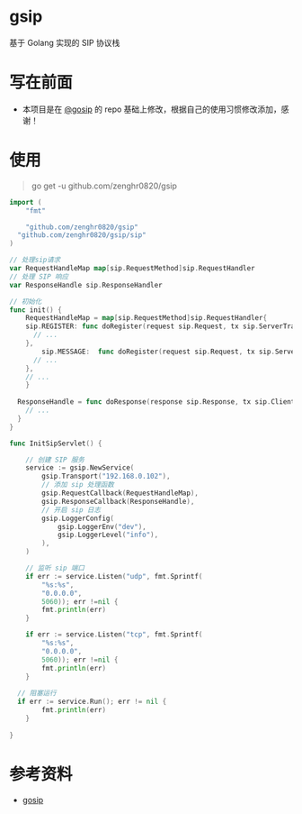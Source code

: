 # gsip
 基于 Golang 实现的 SIP 协议栈

 # 写在前面
- 本项目是在 [@gosip](https://github.com/ghettovoice/gosip) 的 repo 基础上修改，根据自己的使用习惯修改添加，感谢！

# 使用

> go get -u github.com/zenghr0820/gsip

```go
import (
	"fmt"

	"github.com/zenghr0820/gsip"
  "github.com/zenghr0820/gsip/sip"
)

// 处理sip请求
var RequestHandleMap map[sip.RequestMethod]sip.RequestHandler
// 处理 SIP 响应
var ResponseHandle sip.ResponseHandler

// 初始化
func init() {
	RequestHandleMap = map[sip.RequestMethod]sip.RequestHandler{
    sip.REGISTER: func doRegister(request sip.Request, tx sip.ServerTransaction) {
      // ...
    },
		sip.MESSAGE:  func doRegister(request sip.Request, tx sip.ServerTransaction) {
      // ...
    },
    // ...
	}
  
  ResponseHandle = func doResponse(response sip.Response, tx sip.ClientTransaction) {
    // ...
  }
}

func InitSipServlet() {

	// 创建 SIP 服务
	service := gsip.NewService(
		gsip.Transport("192.168.0.102"),
		// 添加 sip 处理函数
		gsip.RequestCallback(RequestHandleMap),
		gsip.ResponseCallback(ResponseHandle),
		// 开启 sip 日志
		gsip.LoggerConfig(
			gsip.LoggerEnv("dev"),
			gsip.LoggerLevel("info"),
		),
	)

	// 监听 sip 端口
	if err := service.Listen("udp", fmt.Sprintf(
		"%s:%s",
		"0.0.0.0",
		5060)); err !=nil {
		fmt.println(err)
	}

	if err := service.Listen("tcp", fmt.Sprintf(
		"%s:%s",
		"0.0.0.0",
		5060)); err !=nil {
		fmt.println(err)
	}
  
  // 阻塞运行
  if err := service.Run(); err != nil {
		fmt.println(err)
	}
  
}
```



 # 参考资料
 - [gosip](https://github.com/ghettovoice/gosip)

